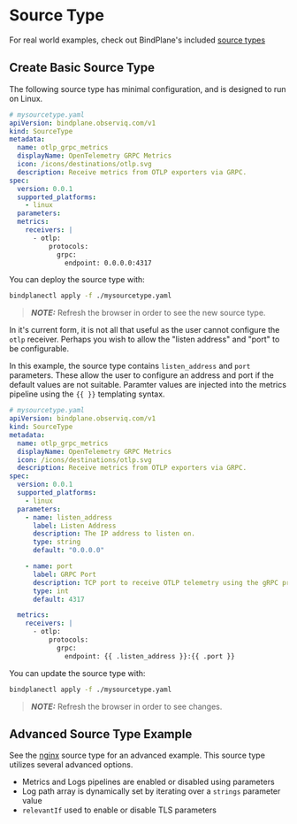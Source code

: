 # Source Type

For real world examples, check out BindPlane's included [source types](../../../resources/source-types/)

## Create Basic Source Type

The following source type has minimal configuration, and is designed to run on Linux.

```yaml
# mysourcetype.yaml
apiVersion: bindplane.observiq.com/v1
kind: SourceType
metadata:
  name: otlp_grpc_metrics
  displayName: OpenTelemetry GRPC Metrics
  icon: /icons/destinations/otlp.svg
  description: Receive metrics from OTLP exporters via GRPC.
spec:
  version: 0.0.1
  supported_platforms:
    - linux
  parameters:
  metrics:
    receivers: |
      - otlp:
          protocols:
            grpc:
              endpoint: 0.0.0.0:4317
```

You can deploy the source type with:

```bash
bindplanectl apply -f ./mysourcetype.yaml
```

> **_NOTE:_**  Refresh the browser in order to see the new source type.

In it's current form, it is not all that useful as the user cannot configure
the `otlp` receiver. Perhaps you wish to allow the "listen address" and "port" to be configurable.

In this example, the source type contains `listen_address` and `port` parameters. These allow the
user to configure an address and port if the default values are not suitable. Paramter values are
injected into the metrics pipeline using the `{{ }}` templating syntax.

```yaml
# mysourcetype.yaml
apiVersion: bindplane.observiq.com/v1
kind: SourceType
metadata:
  name: otlp_grpc_metrics
  displayName: OpenTelemetry GRPC Metrics
  icon: /icons/destinations/otlp.svg
  description: Receive metrics from OTLP exporters via GRPC.
spec:
  version: 0.0.1
  supported_platforms:
    - linux
  parameters:
    - name: listen_address
      label: Listen Address
      description: The IP address to listen on.
      type: string
      default: "0.0.0.0"

    - name: port
      label: GRPC Port
      description: TCP port to receive OTLP telemetry using the gRPC protocol.
      type: int
      default: 4317

  metrics:
    receivers: |
      - otlp:
          protocols:
            grpc:
              endpoint: {{ .listen_address }}:{{ .port }}
```

You can update the source type with:

```bash
bindplanectl apply -f ./mysourcetype.yaml
```

> **_NOTE:_**  Refresh the browser in order to see changes.

## Advanced Source Type Example

See the [nginx](https://github.com/observIQ/bindplane-op/blob/main/resources/source-types/nginx.yaml) source
type for an advanced example. This source type utilizes several advanced options.

- Metrics and Logs pipelines are enabled or disabled using parameters
- Log path array is dynamically set by iterating over a `strings` parameter value
- `relevantIf` used to enable or disable TLS parameters
